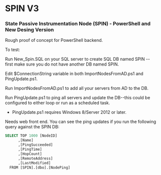 # SPIN V3
### State Passive Instrumentation Node (SPIN) - PowerShell and New Desing Version

Rough proof of concept for PowerShell backend.  

To test:

Run New_Spin.SQL on your SQL server to create SQL DB named SPIN -- first make sure you do not have another DB named SPIN.

Edit $ConnectionString variable in both ImportNodesFromAD.ps1 and PingUpdate.ps1.

Run ImportNodesFromAD.ps1 to add all your servers from AD to the DB.

Run PingUpdate.ps1 to ping all servers and update the DB--this could be configured to either loop or run as a scheduled task.

- PingUpdate.ps1 requires Windows 8/Server 2012 or later.

Needs web front end.  You can see the ping updates if you run the following query against the SPIN DB: 

```SQL
SELECT TOP 1000 [NodeID]
      ,[Name]
      ,[PingSucceeded]
      ,[PingTime]
      ,[HopCount]
      ,[RemoteAddress]
      ,[LastModified]
  FROM [SPIN].[dbo].[NodePing]
```
